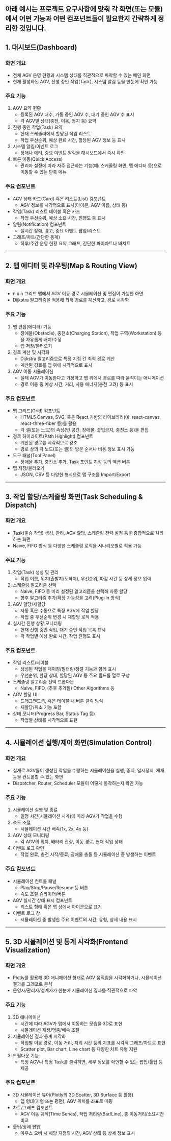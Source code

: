 아래 예시는 프로젝트 요구사항에 맞춰 각 화면(또는 모듈)에서 어떤 기능과 어떤 컴포넌트들이 필요한지 간략하게 정리한 것입니다. 
---
## 1. 대시보드(Dashboard)
### 화면 개요
- 전체 AGV 운영 현황과 시스템 상태를 직관적으로 파악할 수 있는 메인 화면  
- 현재 활성화된 AGV, 진행 중인 작업(Task), 시스템 알림 등을 한눈에 확인 가능
### 주요 기능
1. AGV 요약 현황  
   - 등록된 AGV 대수, 가동 중인 AGV 수, 대기 중인 AGV 수 표시  
   - 각 AGV별 상태(충전, 이동, 정지 등) 요약 
2. 진행 중인 작업(Task) 요약  
   - 현재 스케줄러에서 할당된 작업 리스트  
   - 작업 우선순위, 예상 완료 시간, 할당된 AGV 정보 등 표시  
3. 시스템 알림/이벤트 로그  
   - 장애나 에러, 중요 이벤트 알림을 대시보드에서 즉시 확인  
4. 빠른 이동(Quick Access)  
   - 관리자 설정에 따라 자주 접근하는 기능(예: 스케줄링 화면, 맵 에디터 등)으로 이동할 수 있는 단축 메뉴
### 주요 컴포넌트
- AGV 상태 카드(Card) 혹은 리스트(List) 컴포넌트  
  - AGV 정보를 시각적으로 표시(아이콘, AGV 이름, 상태 등)
- 작업(Task) 리스트 테이블 혹은 카드  
  - 작업 우선순위, 예상 소요 시간, 진행도 등 표시
- 알림(Notification) 컴포넌트  
  - 실시간 장애, 경고, 중요 이벤트 팝업/리스트
- 그래프/차트(간단한 통계)  
  - 하루/주간 운영 현황 요약 그래프, 간단한 파이차트나 바차트
---
## 2. 맵 에디터 및 라우팅(Map & Routing View)
### 화면 개요
- n x n 그리드 맵에서 AGV 이동 경로 시뮬레이션 및 편집이 가능한 화면  
- Dijkstra 알고리즘을 적용해 최적 경로를 계산하고, 경로 시각화
### 주요 기능
1. 맵 편집(에디터) 기능  
   - 장애물(Obstacle), 충전소(Charging Station), 작업 구역(Workstation) 등을 자유롭게 배치/수정  
   - 맵 저장/불러오기
2. 경로 계산 및 시각화  
   - Dijkstra 알고리즘으로 특정 지점 간 최적 경로 계산  
   - 계산된 경로를 맵 위에 시각적으로 표시  
3. AGV 이동 시뮬레이션  
   - 실제 AGV가 이동한다고 가정하고 맵 위에서 경로를 따라 움직이는 애니메이션  
   - 경로 이동 중 예상 시간, 거리, 사용 에너지(충전 고려) 등 표시
### 주요 컴포넌트
- 맵 그리드(Grid) 컴포넌트  
  - HTML5 Canvas, SVG, 혹은 React 기반의 라이브러리(예: react-canvas, react-three-fiber 등)를 활용  
  - 각 셀(또는 노드)의 속성(빈 공간, 장애물, 출입금지, 충전소 등)을 편집
- 경로 하이라이트(Path Highlight) 컴포넌트  
  - 계산된 경로를 시각적으로 강조  
  - 경로 상의 각 노드(또는 셀)의 방문 순서나 비용 정보 표시 가능
- 도구 패널(Tool Panel)  
  - 장애물 추가, 충전소 추가, Task 포인트 지정 등의 액션 버튼  
- 맵 저장/불러오기  
  - JSON, CSV 등 다양한 형식으로 맵 구조를 Import/Export  
---
## 3. 작업 할당/스케줄링 화면(Task Scheduling & Dispatch)
### 화면 개요
- Task(운송 작업) 생성, 관리, AGV 할당, 스케줄링 전략 설정 등을 종합적으로 처리하는 화면  
- Naive, FIFO 방식 등 다양한 스케줄링 로직을 시나리오별로 적용 가능
### 주요 기능
1. 작업(Task) 생성 및 관리  
   - 작업 이름, 위치(출발지/도착지), 우선순위, 마감 시간 등 상세 정보 입력  
2. 스케줄링 알고리즘 선택  
   - Naive, FIFO 등 미리 설정된 알고리즘을 선택해 자동 할당  
   - 향후 알고리즘 추가/확장 가능성을 고려(Plug-in 방식)
3. AGV 할당/재할당  
   - 자동 혹은 수동으로 특정 AGV에 작업 할당  
   - 작업 중 우선순위 변경 시 재할당 로직 적용
4. 실시간 진행 상황 모니터링  
   - 현재 진행 중인 작업, 대기 중인 작업 목록 표시  
   - 각 작업별 예상 완료 시간, 작업 진행도 표시
### 주요 컴포넌트
- 작업 리스트/테이블  
  - 생성된 작업을 페이징/필터링/정렬 기능과 함께 표시  
  - 우선순위, 할당 상태, 할당된 AGV 등 주요 필드를 열로 구성
- 스케줄링 알고리즘 선택 드롭다운  
  - Naive, FIFO, (추후 추가될) Other Algorithms 등
- AGV 할당 UI  
  - 드래그앤드롭, 혹은 테이블 내 버튼 클릭 방식  
  - 재할당/취소 기능 포함
- 상태 모니터(Progress Bar, Status Tag 등)  
  - 작업별 상태를 시각적으로 표현
---
## 4. 시뮬레이션 실행/제어 화면(Simulation Control)
### 화면 개요
- 실제로 AGV들이 생성된 작업을 수행하는 시뮬레이션을 실행, 중지, 일시정지, 재개 등을 컨트롤할 수 있는 화면  
- Dispatcher, Router, Scheduler 모듈이 어떻게 동작하는지 확인 가능
### 주요 기능
1. 시뮬레이션 실행 및 종료  
   - 일정 시간(시뮬레이션 시계)에 따라 AGV가 작업을 수행  
2. 속도 조절  
   - 시뮬레이션 시간 배속(1x, 2x, 4x 등)  
3. AGV 상태 모니터링  
   - 각 AGV의 위치, 배터리 잔량, 이동 경로, 현재 작업 상태  
4. 이벤트 로그 확인  
   - 작업 완료, 충전 시작/종료, 장애물 충돌 등 시뮬레이션 중 발생하는 이벤트
### 주요 컴포넌트
- 시뮬레이션 컨트롤 패널  
  - Play/Stop/Pause/Resume 등 버튼  
  - 속도 조절 슬라이더/버튼
- AGV 실시간 상태 표시 컴포넌트  
  - 리스트 형태 혹은 맵 상에서 아이콘으로 표기  
- 이벤트 로그 창  
  - 시뮬레이션 중 발생한 주요 이벤트의 시간, 유형, 상세 내용 표시
---
## 5. 3D 시뮬레이션 및 통계 시각화(Frontend Visualization)
### 화면 개요
- Plotly를 활용해 3D 애니메이션 형태로 AGV 움직임을 시각화하거나, 시뮬레이션 결과를 그래프로 분석  
- 운영자/관리자/설계자가 한눈에 시뮬레이션 결과를 직관적으로 파악
### 주요 기능
1. 3D 애니메이션  
   - 시간에 따라 AGV가 맵에서 이동하는 모습을 3D로 표현  
   - 시뮬레이션 재생/멈춤/배속 조절
2. 시뮬레이션 결과 통계 시각화  
   - 작업별 이동 경로, 이동 거리, 처리 시간 등의 지표를 시각적 그래프/차트로 표현  
   - Scatter plot, Bar chart, Line chart 등 다양한 차트 유형 지원  
3. 드릴다운 기능  
   - 특정 AGV나 특정 Task를 클릭하면, 세부 정보를 확인할 수 있는 팝업/툴팁 등 제공
### 주요 컴포넌트
- 3D 시뮬레이션 뷰어(Plotly의 3D Scatter, 3D Surface 등 활용)  
  - 맵 형태(지형 또는 평면), AGV 위치를 좌표로 매핑  
- 차트/그래프 컴포넌트  
  - AGV 이동 궤적(Time Series), 작업 처리량(Bar/Line), 총 이동거리/소요시간 비교
- 툴팁/상세 팝업  
  - 마우스 오버 시 해당 지점의 시간, AGV 상태 등 상세 정보 표시
